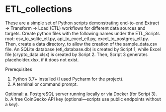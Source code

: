 # ETL_collections

These are a simple set of Python scripts demonstrating end-to-end Extract → Transform → Load (ETL) workflows for different data sources and targets. Create python files with the following names under the ETL_Scripts root: csv_to_sqlite_etl.py, api_to_excel_etl.py, excel_to_postgres_etl.py. Then, create a data directory, to allow the creation of the sample_data.csv file. An SQLite database (etl_database.db) is created by Script 1, while Excel file (crypto_data.xlsx) is created by Script 2. Then, Script 3 generates placeholder.xlsx, if it does not exist. 

Prerequisites
1. Python 3.7+ installed (I used Pycharm for the project).
2. A terminal or command prompt.

Optional:
a. PostgreSQL server running locally or via Docker (for Script 3).
b. A free CoinGecko API key (optional—scripts use public endpoints without a key).
